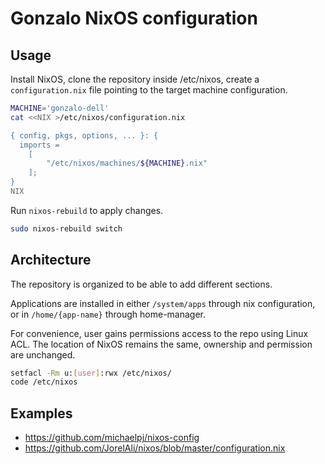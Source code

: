 # Gonzalo NixOS configuration

## Usage

Install NixOS, clone the repository inside /etc/nixos, create a `configuration.nix` file pointing to the target machine configuration.


```bash
MACHINE='gonzalo-dell'
cat <<NIX >/etc/nixos/configuration.nix

{ config, pkgs, options, ... }: {
  imports =
    [
    	"/etc/nixos/machines/${MACHINE}.nix"
    ];
}
NIX
```

Run `nixos-rebuild` to apply changes.

```bash
sudo nixos-rebuild switch
````

## Architecture

The repository is organized to be able to add different sections.  
  
Applications are installed in either `/system/apps` through nix configuration, or in `/home/{app-name}` through home-manager.

For convenience, user gains permissions access to the repo using Linux ACL. The location of NixOS remains the same, ownership and permission are unchanged.


```bash
setfacl -Rm u:[user]:rwx /etc/nixos/
code /etc/nixos
```

## Examples

* https://github.com/michaelpj/nixos-config
* https://github.com/JorelAli/nixos/blob/master/configuration.nix
